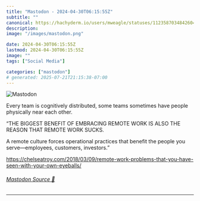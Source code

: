 ```yaml
---
title: "Mastodon - 2024-04-30T06:15:55Z"
subtitle: ""
canonical: https://hachyderm.io/users/mweagle/statuses/112358703484260406
description:
image: "/images/mastodon.png"

date: 2024-04-30T06:15:55Z
lastmod: 2024-04-30T06:15:55Z
image: ""
tags: ["Social Media"]

categories: ["mastodon"]
# generated: 2025-07-21T21:15:38-07:00
---
```

![Mastodon](/images/mastodon.png)

<p>Every team is cognitively distributed, some teams sometimes have people physically near each other.</p><p>“THE BIGGEST BENEFIT OF EMBRACING REMOTE WORK IS ALSO THE REASON THAT REMOTE WORK SUCKS.</p><p>A remote culture forces operational practices that benefit the people you serve—employees, customers, investors.”</p><p><a href="https://chelseatroy.com/2018/03/09/remote-work-problems-that-you-have-seen-with-your-own-eyeballs/" target="_blank" rel="nofollow noopener noreferrer" translate="no"><span class="invisible">https://</span><span class="ellipsis">chelseatroy.com/2018/03/09/rem</span><span class="invisible">ote-work-problems-that-you-have-seen-with-your-own-eyeballs/</span></a></p>


###### [Mastodon Source 🐘](https://hachyderm.io/@mweagle/112358703484260406)

___
